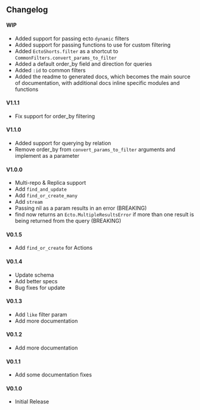 ## Changelog

#### WIP
- Added support for passing ecto `dynamic` filters
- Added support for passing functions to use for custom filtering
- Added `EctoShorts.filter` as a shortcut to `CommonFilters.convert_params_to_filter` 
- Added a default order_by field and direction for queries
- Added `:id` to common filters
- Added the readme to generated docs, which becomes the main source of documentation, with additional docs inline specific modules and functions

#### V1.1.1
- Fix support for order_by filtering

#### V1.1.0
- Added support for querying by relation
- Remove order_by from `convert_params_to_filter` arguments and implement as a parameter

#### V1.0.0
- Multi-repo & Replica support 
- Add `find_and_update`
- Add `find_or_create_many`
- Add `stream`
- Passing nil as a param results in an error (BREAKING)
- find now returns an `Ecto.MultipleResultsError` if more than one result is being returned from the query (BREAKING)

#### V0.1.5
- Add `find_or_create` for Actions

#### V0.1.4
- Update schema
- Add better specs
- Bug fixes for update

#### V0.1.3
- Add `like` filter param
- Add more documentation

#### V0.1.2
- Add more documentation

#### V0.1.1
- Add some documentation fixes

#### V0.1.0
- Initial Release
